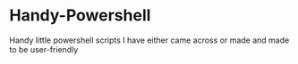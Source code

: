 # Handy-Powershell
Handy little powershell scripts I have either came across or made and made to be user-friendly
